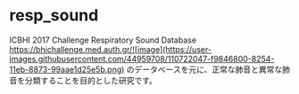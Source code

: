 # resp_sound
ICBHI 2017 Challenge Respiratory Sound Database
https://bhichallenge.med.auth.gr/![image](https://user-images.githubusercontent.com/44959708/110722047-f9846800-8254-11eb-8873-99aae1d25e5b.png)
のデータベースを元に、正常な肺音と異常な肺音を分類することを目的とした研究です。
